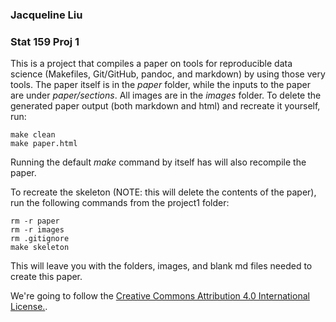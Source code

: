 ### Jacqueline Liu
### Stat 159 Proj 1

This is a project that compiles a paper on tools for reproducible data science 
(Makefiles, Git/GitHub, pandoc, and markdown) by using those very tools. The 
paper itself is in the *paper* folder, while the inputs to the paper are under
*paper/sections*. All images are in the *images* folder. To delete the generated
paper output (both markdown and html) and recreate it yourself, run:
```
make clean
make paper.html
```
Running the default *make* command by itself has will also recompile the paper.

To recreate the skeleton (NOTE: this will delete the contents of the paper), run
the following commands from the project1 folder:
```
rm -r paper
rm -r images
rm .gitignore
make skeleton
```
This will leave you with the folders, images, and blank md files needed to create
this paper.

We're going to follow the [Creative Commons Attribution 4.0 International License.](https://creativecommons.org/licenses/by/4.0/).